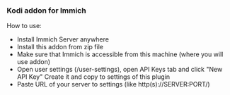 ### Kodi addon for Immich

How to use:
- Install Immich Server anywhere
- Install this addon from zip file
- Make sure that Immich is accessible from this machine (where you will use addon)
- Open user settings (/user-settings), open API Keys tab and click "New API Key"
Create it and copy to settings of this plugin
- Paste URL of your server to settings (like http(s)://SERVER:PORT/)
